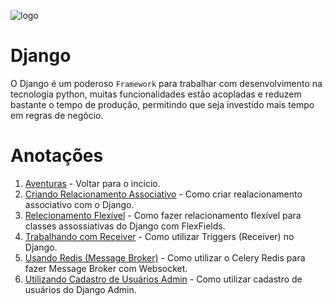 ![logo](https://miro.medium.com/max/1200/0*aurC6Id6dEJPYry1.png)

# Django

O Django é um poderoso ``Framework`` para trabalhar com desenvolvimento na tecnologia python, muitas funcionalidades estão acopladas e reduzem bastante o tempo de produção, permitindo que seja investido mais tempo em regras de negócio.

# Anotações
1. [Aventuras](./../README.MD) - Voltar para o incício.
2. [Criando Relacionamento Associativo](relacionamento_associativo.MD) - Como criar realacionamento associativo com o Django.
3. [Relecionamento Flexível](relacionamento_flexivel.MD) - Como fazer relacionamento flexível para classes assossiativas do Django com FlexFields.
4. [Trabalhando com Receiver](trabalhando_com_receiver.MD) - Como utilizar Triggers (Receiver) no Django.
5. [Usando Redis (Message Broker)](usando_redis_message_broker.MD) - Como utilizar o Celery Redis para fazer Message Broker com Websocket.
6. [Utilizando Cadastro de Usuários Admin](cadastro_usuarios_admin.MD) - Como utilizar cadastro de usuários do Django Admin.